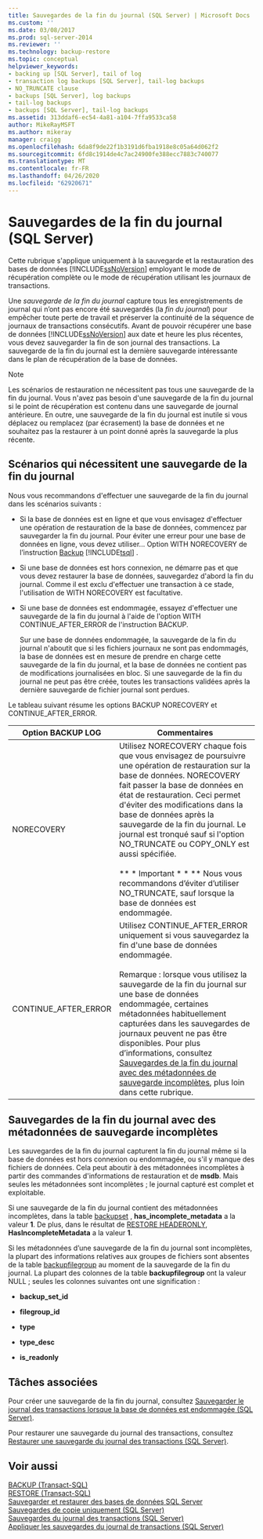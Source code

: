 ```yaml
---
title: Sauvegardes de la fin du journal (SQL Server) | Microsoft Docs
ms.custom: ''
ms.date: 03/08/2017
ms.prod: sql-server-2014
ms.reviewer: ''
ms.technology: backup-restore
ms.topic: conceptual
helpviewer_keywords:
- backing up [SQL Server], tail of log
- transaction log backups [SQL Server], tail-log backups
- NO_TRUNCATE clause
- backups [SQL Server], log backups
- tail-log backups
- backups [SQL Server], tail-log backups
ms.assetid: 313ddaf6-ec54-4a81-a104-7ffa9533ca58
author: MikeRayMSFT
ms.author: mikeray
manager: craigg
ms.openlocfilehash: 6da8f9de22f1b3191d6fba1918e8c05a64d062f2
ms.sourcegitcommit: 6fd8c1914de4c7ac24900fe388ecc7883c740077
ms.translationtype: MT
ms.contentlocale: fr-FR
ms.lasthandoff: 04/26/2020
ms.locfileid: "62920671"
---
```

# <a name="tail-log-backups-sql-server"></a>Sauvegardes de la fin du journal (SQL Server)
  Cette rubrique s'applique uniquement à la sauvegarde et la restauration des bases de données [!INCLUDE[ssNoVersion](../../includes/ssnoversion-md.md)] employant le mode de récupération complète ou le mode de récupération utilisant les journaux de transactions.  
  
 Une *sauvegarde de la fin du journal* capture tous les enregistrements de journal qui n’ont pas encore été sauvegardés (la *fin du journal*) pour empêcher toute perte de travail et préserver la continuité de la séquence de journaux de transactions consécutifs. Avant de pouvoir récupérer une base de données [!INCLUDE[ssNoVersion](../../includes/ssnoversion-md.md)] aux date et heure les plus récentes, vous devez sauvegarder la fin de son journal des transactions. La sauvegarde de la fin du journal est la dernière sauvegarde intéressante dans le plan de récupération de la base de données.  
  
> [!NOTE]  
>  Les scénarios de restauration ne nécessitent pas tous une sauvegarde de la fin du journal. Vous n'avez pas besoin d'une sauvegarde de la fin du journal si le point de récupération est contenu dans une sauvegarde de journal antérieure. En outre, une sauvegarde de la fin du journal est inutile si vous déplacez ou remplacez (par écrasement) la base de données et ne souhaitez pas la restaurer à un point donné après la sauvegarde la plus récente.  
  
 
  
##  <a name="scenarios-that-require-a-tail-log-backup"></a><a name="TailLogScenarios"></a> Scénarios qui nécessitent une sauvegarde de la fin du journal  
 Nous vous recommandons d'effectuer une sauvegarde de la fin du journal dans les scénarios suivants :  
  
-   Si la base de données est en ligne et que vous envisagez d'effectuer une opération de restauration de la base de données, commencez par sauvegarder la fin du journal. Pour éviter une erreur pour une base de données en ligne, vous devez utiliser... Option WITH NORECOVERY de l’instruction [Backup](/sql/t-sql/statements/backup-transact-sql) [!INCLUDE[tsql](../../includes/tsql-md.md)] .  
  
-   Si une base de données est hors connexion, ne démarre pas et que vous devez restaurer la base de données, sauvegardez d'abord la fin du journal. Comme il est exclu d'effectuer une transaction à ce stade, l'utilisation de WITH NORECOVERY est facultative.  
  
-   Si une base de données est endommagée, essayez d'effectuer une sauvegarde de la fin du journal à l'aide de l'option WITH CONTINUE_AFTER_ERROR de l'instruction BACKUP.  
  
     Sur une base de données endommagée, la sauvegarde de la fin du journal n'aboutit que si les fichiers journaux ne sont pas endommagés, la base de données est en mesure de prendre en charge cette sauvegarde de la fin du journal, et la base de données ne contient pas de modifications journalisées en bloc. Si une sauvegarde de la fin du journal ne peut pas être créée, toutes les transactions validées après la dernière sauvegarde de fichier journal sont perdues.  
  
 Le tableau suivant résume les options BACKUP NORECOVERY et CONTINUE_AFTER_ERROR.  
  
|Option BACKUP LOG|Commentaires|  
|-----------------------|--------------|  
|NORECOVERY|Utilisez NORECOVERY chaque fois que vous envisagez de poursuivre une opération de restauration sur la base de données. NORECOVERY fait passer la base de données en état de restauration. Ceci permet d'éviter des modifications dans la base de données après la sauvegarde de la fin du journal.  Le journal est tronqué sauf si l'option NO_TRUNCATE ou COPY_ONLY est aussi spécifiée.<br /><br /> ** \* Important \* \* ** Nous vous recommandons d’éviter d’utiliser NO_TRUNCATE, sauf lorsque la base de données est endommagée.|  
|CONTINUE_AFTER_ERROR|Utilisez CONTINUE_AFTER_ERROR uniquement si vous sauvegardez la fin d'une base de données endommagée.<br /><br /> Remarque : lorsque vous utilisez la sauvegarde de la fin du journal sur une base de données endommagée, certaines métadonnées habituellement capturées dans les sauvegardes de journaux peuvent ne pas être disponibles. Pour plus d’informations, consultez [Sauvegardes de la fin du journal avec des métadonnées de sauvegarde incomplètes](#IncompleteMetadata), plus loin dans cette rubrique.|  
  
##  <a name="tail-log-backups-that-have-incomplete-backup-metadata"></a><a name="IncompleteMetadata"></a>Sauvegardes de la fin du journal avec des métadonnées de sauvegarde incomplètes  
 Les sauvegardes de la fin du journal capturent la fin du journal même si la base de données est hors connexion ou endommagée, ou s'il y manque des fichiers de données. Cela peut aboutir à des métadonnées incomplètes à partir des commandes d'informations de restauration et de **msdb**. Mais seules les métadonnées sont incomplètes ; le journal capturé est complet et exploitable.  
  
 Si une sauvegarde de la fin du journal contient des métadonnées incomplètes, dans la table [backupset](/sql/relational-databases/system-tables/backupset-transact-sql) , **has_incomplete_metadata** a la valeur **1**. De plus, dans le résultat de [RESTORE HEADERONLY](/sql/t-sql/statements/restore-statements-headeronly-transact-sql), **HasIncompleteMetadata** a la valeur **1**.  
  
 Si les métadonnées d’une sauvegarde de la fin du journal sont incomplètes, la plupart des informations relatives aux groupes de fichiers sont absentes de la table [backupfilegroup](/sql/relational-databases/system-tables/backupfilegroup-transact-sql) au moment de la sauvegarde de la fin du journal. La plupart des colonnes de la table **backupfilegroup** ont la valeur NULL ; seules les colonnes suivantes ont une signification :  
  
-   **backup_set_id**  
  
-   **filegroup_id**  
  
-   **type**  
  
-   **type_desc**  
  
-   **is_readonly**  
  
##  <a name="related-tasks"></a><a name="RelatedTasks"></a> Tâches associées  
 Pour créer une sauvegarde de la fin du journal, consultez [Sauvegarder le journal des transactions lorsque la base de données est endommagée &#40;SQL Server&#41;](back-up-the-transaction-log-when-the-database-is-damaged-sql-server.md).  
  
 Pour restaurer une sauvegarde du journal des transactions, consultez [Restaurer une sauvegarde du journal des transactions &#40;SQL Server&#41;](restore-a-transaction-log-backup-sql-server.md).  
  
## <a name="see-also"></a>Voir aussi  
 [BACKUP &#40;Transact-SQL&#41;](/sql/t-sql/statements/backup-transact-sql)   
 [RESTORE &#40;Transact-SQL&#41;](/sql/t-sql/statements/restore-statements-transact-sql)   
 [Sauvegarder et restaurer des bases de données SQL Server](back-up-and-restore-of-sql-server-databases.md)   
 [Sauvegardes de copie uniquement &#40;SQL Server&#41;](copy-only-backups-sql-server.md)   
 [Sauvegardes du journal des transactions &#40;SQL Server&#41;](transaction-log-backups-sql-server.md)   
 [Appliquer les sauvegardes du journal de transactions &#40;SQL Server&#41;](apply-transaction-log-backups-sql-server.md)  
  
  
